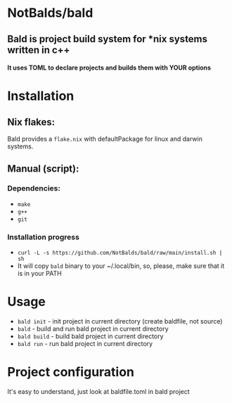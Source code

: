 # NotBalds/bald
## Bald is project build system for *nix systems written in c++
#### It uses TOML to declare projects and builds them with YOUR options

# Installation
## Nix flakes:
Bald provides a ```flake.nix``` with defaultPackage for linux and darwin systems.
## Manual (script):
### Dependencies:
- ```make```
- ```g++```
- ```git```
### Installation progress
- ```curl -L -s https://github.com/NotBalds/bald/raw/main/install.sh | sh```
- It will copy ```bald``` binary to your ~/.local/bin, so, please, make sure that it is in your PATH
# Usage
- ```bald init``` - init project in current directory (create baldfile, not source)
- ```bald``` - build and run bald project in current directory
- ```bald build``` - build bald project in current directory
- ```bald run``` - run bald project in current directory

# Project configuration
It's easy to understand, just look at baldfile.toml in bald project
